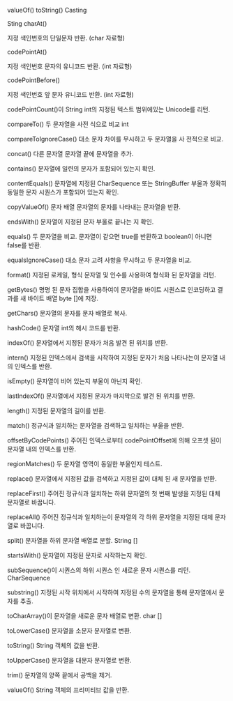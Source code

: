 valueOf()
toString()
Casting

Sting 
charAt()

지정 색인번호의 단일문자 반환. (char  자료형)

 

codePointAt()

지정 색인번호  문자의 유니코드 반환. (int 자료형)



codePointBefore()

지정 색인번호 앞 문자 유니코드 반환. (int 자료형)

 

codePointCount()이 String int의 지정된 텍스트 범위에있는 Unicode를 리턴.

compareTo() 두 문자열을 사전 식으로 비교 int

compareToIgnoreCase() 대소 문자 차이를 무시하고 두 문자열을 사 전적으로 비교.

concat() 다른 문자열 문자열 끝에 문자열을 추가.

contains() 문자열에 일련의 문자가 포함되어 있는지 확인.

contentEquals() 문자열에 지정된 CharSequence 또는 StringBuffer 부울과 정확히 동일한 문자 시퀀스가 포함되어 있는지 확인.

copyValueOf() 문자 배열 문자열의 문자를 나타내는 문자열을 반환.

endsWith() 문자열이 지정된 문자 부울로 끝나는 지 확인.

equals() 두 문자열을 비교. 문자열이 같으면 true를 반환하고 boolean이 아니면 false를 반환.

equalsIgnoreCase() 대소 문자 고려 사항을 무시하고 두 문자열을 비교.

format() 지정된 로케일, 형식 문자열 및 인수를 사용하여 형식화 된 문자열을 리턴.

getBytes() 명명 된 문자 집합을 사용하여이 문자열을 바이트 시퀀스로 인코딩하고 결과를 새 바이트 배열 byte []에 저장.

getChars() 문자열의 문자를 문자 배열로 복사.

hashCode() 문자열 int의 해시 코드를 반환.

indexOf() 문자열에서 지정된 문자가 처음 발견 된 위치를 반환.

intern() 지정된 인덱스에서 검색을 시작하여 지정된 문자가 처음 나타나는이 문자열 내의 인덱스를 반환.

isEmpty() 문자열이 비어 있는지 부울이 아닌지 확인.

lastIndexOf() 문자열에서 지정된 문자가 마지막으로 발견 된 위치를 반환.

length() 지정된 문자열의 길이를 반환.

match() 정규식과 일치하는 문자열을 검색하고 일치하는 부울을 반환.

offsetByCodePoints() 주어진 인덱스로부터 codePointOffset에 의해 오프셋 된이 문자열 내의 인덱스를 반환.

regionMatches() 두 문자열 영역이 동일한 부울인지 테스트.

replace() 문자열에서 지정된 값을 검색하고 지정된 값이 대체 된 새 문자열을 반환.

replaceFirst() 주어진 정규식과 일치하는 하위 문자열의 첫 번째 발생을 지정된 대체 문자열로 바꿉니다.

replaceAll() 주어진 정규식과 일치하는이 문자열의 각 하위 문자열을 지정된 대체 문자열로 바꿉니다.

split() 문자열을 하위 문자열 배열로 분할. String []

startsWith() 문자열이 지정된 문자로 시작하는지 확인.

subSequence()이 시퀀스의 하위 시퀀스 인 새로운 문자 시퀀스를 리턴. CharSequence

substring() 지정된 시작 위치에서 시작하여 지정된 수의 문자열을 통해 문자열에서 문자를 추출.

toCharArray()이 문자열을 새로운 문자 배열로 변환. char []

toLowerCase() 문자열을 소문자 문자열로 변환.

toString() String 객체의 값을 반환.

toUpperCase() 문자열을 대문자 문자열로 변환.

trim() 문자열의 양쪽 끝에서 공백을 제거.

valueOf() String 객체의 프리미티브 값을 반환.
